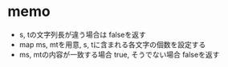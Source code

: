 # memo

- s, tの文字列長が違う場合は falseを返す
- map ms, mtを用意, s, tに含まれる各文字の個数を設定する
- ms, mtの内容が一致する場合 true, そうでない場合 falseを返す
